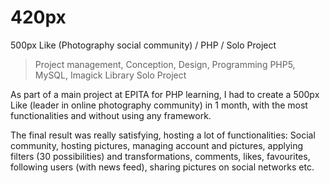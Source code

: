# 420px
500px Like (Photography social community) / PHP / Solo Project

> Project management, Conception, Design, Programming
> PHP5, MySQL, Imagick Library
> Solo Project

As part of a main project at EPITA for PHP learning, I had to create a 500px Like (leader in online photography community) in 1 month, with the most functionalities and without using any framework.

The final result was really satisfying, hosting a lot of functionalities:
Social community, hosting pictures, managing account and pictures, applying filters (30 possibilities) and transformations, comments, likes, favourites, following users (with news feed), sharing pictures on social networks etc.
